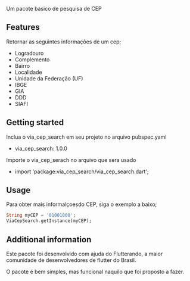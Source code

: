 <!--
This README describes the package. If you publish this package to pub.dev,
this README's contents appear on the landing page for your package.

For information about how to write a good package README, see the guide for
[writing package pages](https://dart.dev/guides/libraries/writing-package-pages).

For general information about developing packages, see the Dart guide for
[creating packages](https://dart.dev/guides/libraries/create-library-packages)
and the Flutter guide for
[developing packages and plugins](https://flutter.dev/developing-packages).
-->


Um pacote basico de pesquisa de CEP

## Features

 Retornar as seguintes informações de um cep;
  - Logradouro
  - Complemento
  - Bairro
  - Localidade
  - Unidade da Federação (UF)
  - IBGE
  - GIA
  - DDD
  - SIAFI

## Getting started


Inclua o via_cep_search em seu projeto no arquivo pubspec.yaml
 - via_cep_search: 1.0.0

Importe o via_cep_serach no arquivo que sera usado
 - import 'package:via_cep_search/via_cep_search.dart'; 
 
## Usage

Para obter mais informalçoesdo CEP, siga o exemplo a baixo;

```dart
String myCEP = '01001000';
ViaCepSearch.getInstance(myCEP);
```

## Additional information

Este pacote foi desenvolvido com ajuda do Flutterando, a maior comunidade de desenvolvedores de flutter do Brasil.

O pacote é bem simples, mas funcional naquilo que foi proposto a fazer.


